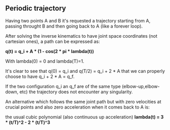 ## Periodic trajectory 

Having two points A and B it's requested a trajectory starting from A, passing throught B and then going back to A (like a forever loop).

After solving the inverse kinematics to have joint space coordinates (not cartesian ones), a path can be expressed as:

**q(t) = q_i + A * (1 - cos(2 * pi * lambda(t))**

With lambda(0) = 0 and lambda(T)=1.

It's clear to see that q(0) = q_i and q(T/2) = q_i + 2 * A that we can properly choose to have q_i + 2 * A = q_f.

If the two configuration q_i an q_f are of the same type (elbow-up,elbow-down, etc) the trajectory does not encounter any singularity.

An alternative which follows the same joint path but with zero velocities at crucial points and also zero acceleration when it comes back to A is:

the usual cubic polynomial (also continuous up acceleration) **lambda(t) = 3 * (t/T)^2 - 2 * (t/T)^3**

